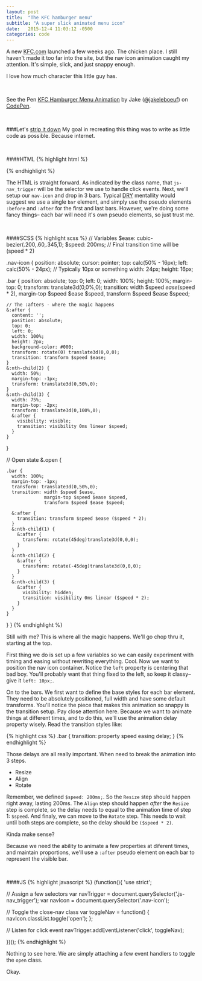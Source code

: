```yaml
---
layout: post
title:  "The KFC hamburger menu"
subtitle: "A super slick animated menu icon"
date:   2015-12-4 11:03:12 -0500
categories: code 
---
```


A new [KFC.com](http://kfc.com) launched a few weeks ago. The chicken place. I still haven't made it too far into the site, but the nav icon animation caught my attention. It's simple, slick, and just snappy enough.

I love how much character this little guy has.

<br>

<p data-height="315" data-theme-id="0" data-slug-hash="RrwYKz" data-default-tab="result" data-user="jakeleboeuf" class='codepen'>See the Pen <a href='http://codepen.io/jakeleboeuf/pen/RrwYKz/'>KFC Hamburger Menu Animation</a> by Jake (<a href='http://codepen.io/jakeleboeuf'>@jakeleboeuf</a>) on <a href='http://codepen.io'>CodePen</a>.</p>
<script async src="//assets.codepen.io/assets/embed/ei.js"></script>


<br>

###Let's [strip it down](https://www.youtube.com/watch?v=G2BWyY4B36Y) 
My goal in recreating this thing was to write as little code as possible. Because internet.

<br>

####HTML
{% highlight html %}
<div class="js-nav_trigger">
  <div class="nav-icon">
    <div class="bar"></div>
    <div class="bar"></div>
    <div class="bar"></div>
  </div>
</div>
{% endhighlight %}

The HTML is straight forward. As indicated by the class name, that `js-nav_trigger` will be the selector we use to handle click events. Next, we'll setup our `nav-icon` and drop in 3 bars. Typical [DRY](https://en.wikipedia.org/wiki/Don%27t_repeat_yourself) mentallity would suggest we use a single `bar` element, and simply use the pseudo elements `:before` and `:after` for the first and last bars. However, we're doing some fancy things–  each bar will need it's own pseudo elements, so just trust me.

<br>

####SCSS
{% highlight scss %}
// Variables
$ease: cubic-bezier(.200,.60,.345,1);
$speed: 200ms; // Final transition time will be (speed * 2)

.nav-icon {
  position: absolute;
  cursor: pointer;
  top: calc(50% - 16px);
  left: calc(50% - 24px); // Typically 10px or something
  width: 24px;
  height: 16px;

  .bar {
    position: absolute;
    top: 0;
    left: 0;
    width: 100%;
    height: 100%;
    margin-top: 0;
    transform: translate3d(0,0%,0);
    transition: width $speed $ease ($speed * 2),
                margin-top $speed $ease $speed,
                transform $speed $ease $speed;

    // The :afters - where the magic happens
    &:after {
      content: '';
      position: absolute;
      top: 0;
      left: 0;
      width: 100%;
      height: 2px;
      background-color: #000;
      transform: rotate(0) translate3d(0,0,0);
      transition: transform $speed $ease;
    }
    &:nth-child(2) {
      width: 50%;
      margin-top: -1px;
      transform: translate3d(0,50%,0);
    }
    &:nth-child(3) {
      width: 75%;
      margin-top: -2px;
      transform: translate3d(0,100%,0);
      &:after {
        visibility: visible;
        transition: visibility 0ms linear $speed;
      }
    }

  }
  
  // Open state
  &.open {
    
    .bar {
      width: 100%;
      margin-top: -1px;
      transform: translate3d(0,50%,0);
      transition: width $speed $ease,
                  margin-top $speed $ease $speed,
                  transform $speed $ease $speed;

      &:after {
        transition: transform $speed $ease ($speed * 2);
      }
      &:nth-child(1) {
        &:after {
          transform: rotate(45deg)translate3d(0,0,0);
        }
      }
      &:nth-child(2) {
        &:after {
          transform: rotate(-45deg)translate3d(0,0,0);
        }
      }
      &:nth-child(3) {
        &:after {
          visibility: hidden;
          transition: visibility 0ms linear ($speed * 2);
        }
      }
    }

  }
}
{% endhighlight %}

Still with me? This is where all the magic happens. We'll go chop thru it, starting at the top.

First thing we do is set up a few variables so we can easily experiment with timing and easing without rewriting everything. Cool. Now we want to position the nav icon container. Notice the `left` property is centering that bad boy. You'll probably want that thing fixed to the left, so keep it classy– give it `left: 10px;`.

On to the bars. We first want to define the base styles for each bar element. They need to be absolutely positioned, full width and have some default transforms. You'll notice the piece that makes this animation so snappy is the transition setup. Pay close attention here. Because we want to animate things at different times, and to do this, we'll use the animation delay property wisely. Read the transition styles like:

{% highlight css %}
.bar {
  transition: property speed easing delay;
}
{% endhighlight %}

Those delays are all really important. When need to break the animation into 3 steps. 

- Resize
- Align
- Rotate


Remember, we defined `$speed: 200ms;`. So the `Resize` step should happen right away, lasting 200ms. The `Align` step should happen _after_ the `Resize` step is complete, so the delay needs to equal to the animation time of step 1: `$speed`. And finaly, we can move to the `Rotate` step. This needs to wait until both steps are complete, so the delay should be `($speed * 2)`.

Kinda make sense?

Because we need the ability to animate a few properties at diferent times, and maintain proportions, we'll use a `:after` pseudo element on each bar to represent the visible bar.

<br>

####JS
{% highlight javascript %}
(function(){
  'use strict';

  // Assign a few selectors
  var navTrigger = document.querySelector('.js-nav_trigger');
  var navIcon = document.querySelector('.nav-icon');

  // Toggle the close-nav class
  var toggleNav = function() {
    navIcon.classList.toggle('open');
  };

  // Listen for click event
  navTrigger.addEventListener('click', toggleNav);

})();
{% endhighlight %}

Nothing to see here. We are simply attaching a few event handlers to toggle the `open` class.

Okay.
